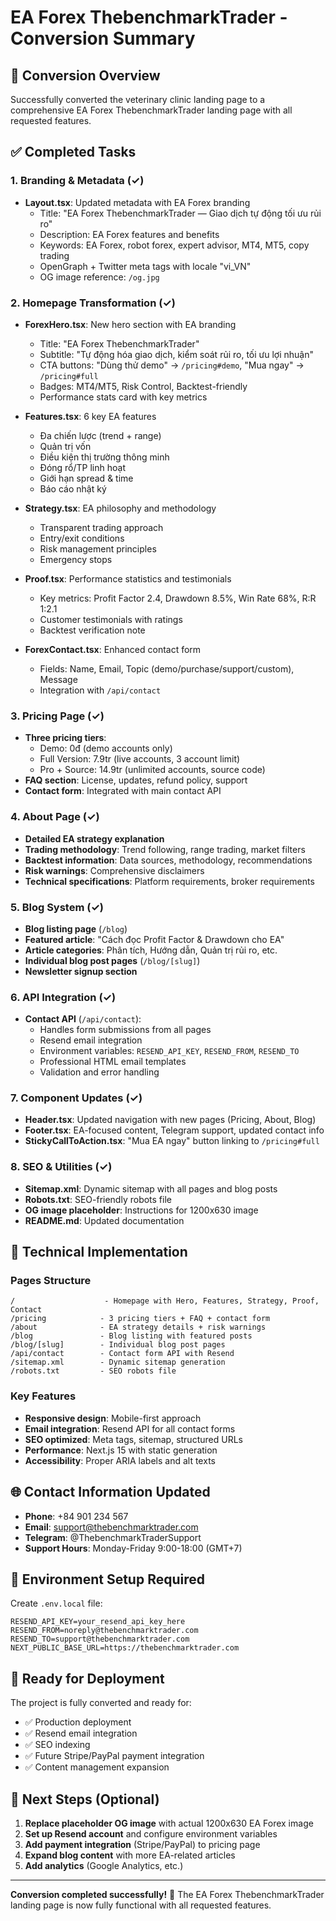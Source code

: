 # EA Forex ThebenchmarkTrader - Conversion Summary

## 🎯 Conversion Overview

Successfully converted the veterinary clinic landing page to a comprehensive EA Forex ThebenchmarkTrader landing page with all requested features.

## ✅ Completed Tasks

### 1. Branding & Metadata (✓)
- **Layout.tsx**: Updated metadata with EA Forex branding
  - Title: "EA Forex ThebenchmarkTrader — Giao dịch tự động tối ưu rủi ro"
  - Description: EA Forex features and benefits
  - Keywords: EA Forex, robot forex, expert advisor, MT4, MT5, copy trading
  - OpenGraph + Twitter meta tags with locale "vi_VN"
  - OG image reference: `/og.jpg`

### 2. Homepage Transformation (✓)
- **ForexHero.tsx**: New hero section with EA branding
  - Title: "EA Forex ThebenchmarkTrader"
  - Subtitle: "Tự động hóa giao dịch, kiểm soát rủi ro, tối ưu lợi nhuận"
  - CTA buttons: "Dùng thử demo" → `/pricing#demo`, "Mua ngay" → `/pricing#full`
  - Badges: MT4/MT5, Risk Control, Backtest-friendly
  - Performance stats card with key metrics

- **Features.tsx**: 6 key EA features
  - Đa chiến lược (trend + range)
  - Quản trị vốn
  - Điều kiện thị trường thông minh
  - Đóng rổ/TP linh hoạt
  - Giới hạn spread & time
  - Báo cáo nhật ký

- **Strategy.tsx**: EA philosophy and methodology
  - Transparent trading approach
  - Entry/exit conditions
  - Risk management principles
  - Emergency stops

- **Proof.tsx**: Performance statistics and testimonials
  - Key metrics: Profit Factor 2.4, Drawdown 8.5%, Win Rate 68%, R:R 1:2.1
  - Customer testimonials with ratings
  - Backtest verification note

- **ForexContact.tsx**: Enhanced contact form
  - Fields: Name, Email, Topic (demo/purchase/support/custom), Message
  - Integration with `/api/contact`

### 3. Pricing Page (✓)
- **Three pricing tiers**:
  - Demo: 0đ (demo accounts only)
  - Full Version: 7.9tr (live accounts, 3 account limit)
  - Pro + Source: 14.9tr (unlimited accounts, source code)
- **FAQ section**: License, updates, refund policy, support
- **Contact form**: Integrated with main contact API

### 4. About Page (✓)
- **Detailed EA strategy explanation**
- **Trading methodology**: Trend following, range trading, market filters
- **Backtest information**: Data sources, methodology, recommendations
- **Risk warnings**: Comprehensive disclaimers
- **Technical specifications**: Platform requirements, broker requirements

### 5. Blog System (✓)
- **Blog listing page** (`/blog`)
- **Featured article**: "Cách đọc Profit Factor & Drawdown cho EA"
- **Article categories**: Phân tích, Hướng dẫn, Quản trị rủi ro, etc.
- **Individual blog post pages** (`/blog/[slug]`)
- **Newsletter signup section**

### 6. API Integration (✓)
- **Contact API** (`/api/contact`):
  - Handles form submissions from all pages
  - Resend email integration
  - Environment variables: `RESEND_API_KEY`, `RESEND_FROM`, `RESEND_TO`
  - Professional HTML email templates
  - Validation and error handling

### 7. Component Updates (✓)
- **Header.tsx**: Updated navigation with new pages (Pricing, About, Blog)
- **Footer.tsx**: EA-focused content, Telegram support, updated contact info
- **StickyCallToAction.tsx**: "Mua EA ngay" button linking to `/pricing#full`

### 8. SEO & Utilities (✓)
- **Sitemap.xml**: Dynamic sitemap with all pages and blog posts
- **Robots.txt**: SEO-friendly robots file
- **OG image placeholder**: Instructions for 1200x630 image
- **README.md**: Updated documentation

## 🔧 Technical Implementation

### Pages Structure
```
/                    - Homepage with Hero, Features, Strategy, Proof, Contact
/pricing            - 3 pricing tiers + FAQ + contact form
/about              - EA strategy details + risk warnings
/blog               - Blog listing with featured posts
/blog/[slug]        - Individual blog post pages
/api/contact        - Contact form API with Resend
/sitemap.xml        - Dynamic sitemap generation
/robots.txt         - SEO robots file
```

### Key Features
- **Responsive design**: Mobile-first approach
- **Email integration**: Resend API for all contact forms
- **SEO optimized**: Meta tags, sitemap, structured URLs
- **Performance**: Next.js 15 with static generation
- **Accessibility**: Proper ARIA labels and alt texts

## 🌐 Contact Information Updated
- **Phone**: +84 901 234 567
- **Email**: support@thebenchmarktrader.com
- **Telegram**: @ThebenchmarkTraderSupport
- **Support Hours**: Monday-Friday 9:00-18:00 (GMT+7)

## 📧 Environment Setup Required

Create `.env.local` file:
```
RESEND_API_KEY=your_resend_api_key_here
RESEND_FROM=noreply@thebenchmarktrader.com
RESEND_TO=support@thebenchmarktrader.com
NEXT_PUBLIC_BASE_URL=https://thebenchmarktrader.com
```

## 🚀 Ready for Deployment

The project is fully converted and ready for:
- ✅ Production deployment
- ✅ Resend email integration
- ✅ SEO indexing
- ✅ Future Stripe/PayPal payment integration
- ✅ Content management expansion

## 📝 Next Steps (Optional)

1. **Replace placeholder OG image** with actual 1200x630 EA Forex image
2. **Set up Resend account** and configure environment variables
3. **Add payment integration** (Stripe/PayPal) to pricing page
4. **Expand blog content** with more EA-related articles
5. **Add analytics** (Google Analytics, etc.)

---

**Conversion completed successfully!** 🎉
The EA Forex ThebenchmarkTrader landing page is now fully functional with all requested features.


